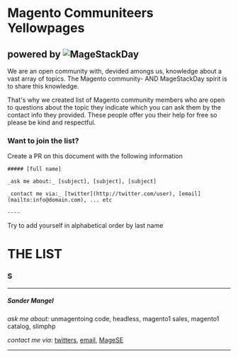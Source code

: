# Magento Communiteers Yellowpages 
powered by ![MageStackDay](http://i.imgur.com/5qZpbl3.png)
----

We are an open community with, devided amongs us, knowledge about a vast array of topics. The Magento community- AND MageStackDay spirit is to share this knowledge.

That's why we created list of Magento community members who are open to questions about the topic they indicate which you can ask them by the contact info they provided. 
These people offer you their help for free so please be kind and respectful.

### Want to join the list?
Create a PR on this document with the following information

```
##### [full name]

_ask me about:_ [subject], [subject], [subject]

_contact me via:_ [twitter](http://twitter.com/user), [email](mailto:info@domain.com), ... etc

----

```

Try to add yourself in alphabetical order by last name

# THE LIST

### S
----

##### Sander Mangel
_ask me about:_ unmagentoing code, headless, magento1 sales, magento1 catalog, slimphp

_contact me via:_ [twitters](http://twitter.com/sandermangel), [email](mailto:ama@sandermangel.nl), [MageSE](https://magento.stackexchange.com/users/50/sander-mangel)

----
